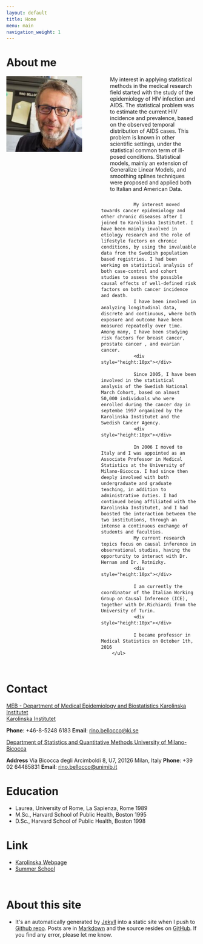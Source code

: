 ```yaml
---
layout: default
title: Home
menu: main
navigation_weight: 1
---
```





<div>
<h1>About me</h1>
	<div style="width:250px;height:350px;float:left;">
		<a href="/downloads/pic/rino.jpg" class="left img"><img src="/downloads/pic/rino.jpg" style="width:200px;"></a>
	</div>
	<div style="margin-left:250px;">
		<ul>
			 My interest in applying statistical methods in the medical research field started with the study of the epidemiology of HIV infection and AIDS. The statistical problem was to estimate the current HIV incidence and prevalence, based on the observed temporal distribution of AIDS cases. This problem is known in other scientific settings, under the statistical common term of ill-posed conditions. Statistical models, mainly an extension of Generalize Linear Models, and smoothing splines techniques were proposed and applied both to Italian and American Data.
			 <div style="height:10px"></div>
			 </ul>
	 </div>
	 
				My interest moved towards cancer epidemiology and other chronic diseases after I joined to Karolinska Institutet. I have been mainly involved in etiology research and the role of lifestyle factors on chronic conditions, by using the invaluable data from the Swedish population based registries. I had been working on statistical analysis of both case-control and cohort studies to assess the possible causal effects of well-defined risk factors on both cancer incidence and death.
				I have been involved in analyzing longitudinal data, discrete and continuous, where both exposure and outcome have been measured repeatedly over time. Among many, I have been studying risk factors for breast cancer, prostate cancer , and ovarian cancer.
				<div style="height:10px"></div>

				Since 2005, I have been involved in the statistical analysis of the Swedish National March Cohort, based on almost 50,000 individuals who were enrolled during the cancer day in septembe 1997 organized by the Karolinska Institutet and the Swedish Cancer Agency.
				<div style="height:10px"></div>

				In 2006 I moved to Italy and I was appointed as an Associate Professor in Medical Statistics at the University of Milano-Bicocca. I had since then deeply involved with both undergraduate and graduate teaching, in addition to administrative duties. I had continued being affiliated with the Karolinska Institutet, and I had boosted the interaction between the two institutions, through an intense a continuous exchange of students and faculties.
				My current research topics focus on causal inference in observational studies, having the opportunity to interact with Dr. Hernan and Dr. Rotnizky.
				<div style="height:10px"></div>

				I am currently the coordinator of the Italian Working Group on Causal Inference (ICE), together with Dr.Richiardi from the University of Turin.
				<div style="height:10px"></div>

				I became professor in Medical Statistics on October 1th, 2016
		</ul>
</div>
</div>

&nbsp;

Contact
===============

[MEB - Department of Medical Epidemiology and Biostatistics Karolinska Institutet](https://ki.se/en/meb)  
[Karolinska Institutet](http://ki.se/start)  
<!--- **Visiting address** : TBD -->
**Phone**: 	+46-8-5248 6183
**Email**: <a href="mailto:rino.bellocco@ki.se">rino.bellocco<span class="at">@</span>ki.se</a>  

[Department of Statistics and Quantitative Methods University of Milano-Bicocca](https://www.dismeq.unimib.it/it)  
<!--- **Visiting address** : TBD -->
**Address** Via Bicocca degli Arcimboldi 8, U7, 20126 Milan, Italy
**Phone**: 	+39 02 64485831
**Email**: <a href="mailto:rino.bellocco@unimib.it">rino.bellocco<span class="at">@</span>unimib.it</a>

Education
===============

* Laurea, University of Rome, La Sapienza, Rome 1989
* M.Sc., Harvard School of Public Health, Boston 1995
* D.Sc., Harvard School of Public Health, Boston 1998

Link
===============

* [Karolinska Webpage](http://ki.se/en/people/rinbel)  
* [Summer School](http://www.biostatepi.org/)

&nbsp;

About this site
===============
* It's an automatically generated by
  [Jekyll](https://github.com/jekyll/jekyll) into a static site when
  I push to
  [Github repo](https://github.com/rinobellocco). Posts
  are in [Markdown](http://daringfireball.net/projects/markdown/) and
  the source resides on
  [GitHub](https://github.com/rinobellocco). If
  you find any error, please let me know.
